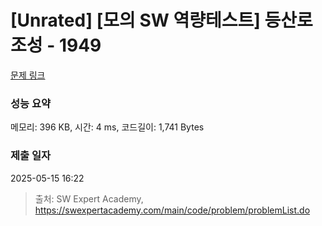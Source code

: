 # [Unrated] [모의 SW 역량테스트] 등산로 조성 - 1949 

[문제 링크](https://swexpertacademy.com/main/code/problem/problemDetail.do?contestProbId=AV5PoOKKAPIDFAUq) 

### 성능 요약

메모리: 396 KB, 시간: 4 ms, 코드길이: 1,741 Bytes

### 제출 일자

2025-05-15 16:22



> 출처: SW Expert Academy, https://swexpertacademy.com/main/code/problem/problemList.do